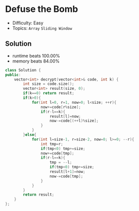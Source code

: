 # Defuse the Bomb
- Difficulty: Easy
- Topics: `Array` `Sliding Window`

<!-- ## Data Structure
``` cpp
``` -->

## Solution
- runtime beats 100.00%
- memory beats 84.00%
``` cpp
class Solution {
public:
    vector<int> decrypt(vector<int>& code, int k) {
        int size = code.size();
        vector<int> result(size, 0);
        if(k==0) return result;
        if(k>0){
            for(int l=0, r=1, now=0; l<size; ++r){
                now+=code[r%size];
                if(r-l==k){
                    result[l]=now;
                    now-=code[(++l)%size];
                }
            }
        }else{
            for(int l=size-1, r=size-2, now=0; l>=0; --r){
                int tmp=r;
                if(tmp<0) tmp+=size;
                now+=code[tmp];
                if(r-l==k){
                    tmp = --l;
                    if(tmp<0) tmp+=size;
                    result[l+1]=now;
                    now-=code[tmp];
                }
            }
        }
        return result;
    }
};
```

<!-- ## Improving
### source code
- runtime beats 
- memory beats 
``` cpp
``` -->